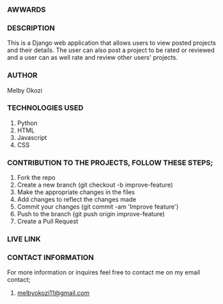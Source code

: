 ### AWWARDS

### DESCRIPTION
This is a Django web application that allows users to view posted projects and their details. The user can also post a project to be rated or reviewed and a user can as well rate and review other users' projects.

### AUTHOR
Melby Okozi

### TECHNOLOGIES USED
1. Python
2. HTML
3. Javascript
4. CSS

### CONTRIBUTION TO THE PROJECTS, FOLLOW THESE STEPS;
1. Fork the repo
2. Create a new branch (git checkout -b improve-feature)
3. Make the appropriate changes in the files
4. Add changes to reflect the changes made
5. Commit your changes (git commit -am 'Improve feature')
6. Push to the branch (git push origin improve-feature)
7. Create a Pull Request

### LIVE LINK

### CONTACT INFORMATION
For more information or inquires feel free to contact me on my email contact;
1. melbyokozi11@gmail.com



 